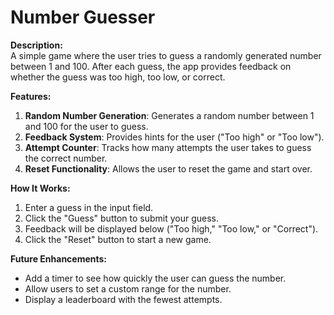 # Number Guesser  

**Description:**  
A simple game where the user tries to guess a randomly generated number between 1 and 100. After each guess, the app provides feedback on whether the guess was too high, too low, or correct.

**Features:**  
1. **Random Number Generation**: Generates a random number between 1 and 100 for the user to guess.  
2. **Feedback System**: Provides hints for the user ("Too high" or "Too low").  
3. **Attempt Counter**: Tracks how many attempts the user takes to guess the correct number.  
4. **Reset Functionality**: Allows the user to reset the game and start over.  

**How It Works:**  
1. Enter a guess in the input field.  
2. Click the "Guess" button to submit your guess.  
3. Feedback will be displayed below ("Too high," "Too low," or "Correct").  
4. Click the "Reset" button to start a new game.  

**Future Enhancements:**  
- Add a timer to see how quickly the user can guess the number.  
- Allow users to set a custom range for the number.  
- Display a leaderboard with the fewest attempts.  
